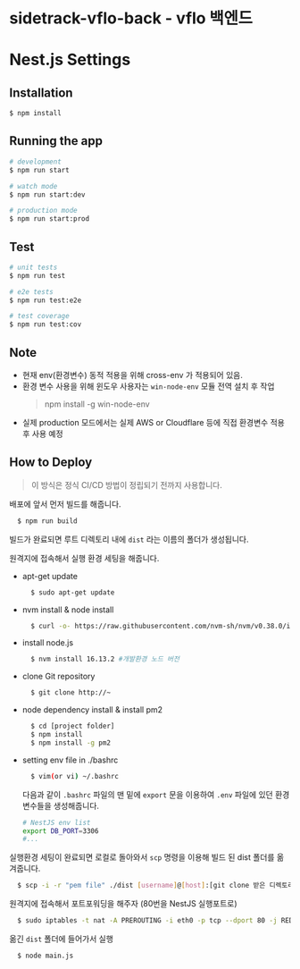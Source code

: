 # sidetrack-vflo-back - vflo 백엔드

# Nest.js Settings

## Installation

```bash
$ npm install
```

## Running the app

```bash
# development
$ npm run start

# watch mode
$ npm run start:dev

# production mode
$ npm run start:prod
```

## Test

```bash
# unit tests
$ npm run test

# e2e tests
$ npm run test:e2e

# test coverage
$ npm run test:cov
```

## Note

- 현재 env(환경변수) 동적 적용을 위해 cross-env 가 적용되어 있음.
- 환경 변수 사용을 위해 윈도우 사용자는 `win-node-env` 모듈 전역 설치 후 작업
  > npm install -g win-node-env
- 실제 production 모드에서는 실제 AWS or Cloudflare 등에 직접 환경변수 적용 후 사용 예정

## How to Deploy

> 이 방식은 정식 CI/CD 방법이 정립되기 전까지 사용합니다.

배포에 앞서 먼저 빌드를 해줍니다.

```bash
  $ npm run build
```

빌드가 완료되면 루트 디렉토리 내에 `dist` 라는 이름의 폴더가 생성됩니다.

원격지에 접속해서 실행 환경 세팅을 해줍니다.

- apt-get update
  ```bash
    $ sudo apt-get update
  ```
- nvm install & node install
  ```bash
    $ curl -o- https://raw.githubusercontent.com/nvm-sh/nvm/v0.38.0/install.sh | bash
  ```
- install node.js
  ```bash
    $ nvm install 16.13.2 #개발환경 노드 버전
  ```
- clone Git repository
  ```bash
    $ git clone http://~
  ```
- node dependency install & install pm2

  ```bash
    $ cd [project folder]
    $ npm install
    $ npm install -g pm2
  ```

- setting env file in ./bashrc
  ```bash
    $ vim(or vi) ~/.bashrc
  ```
  다음과 같이 `.bashrc` 파일의 맨 밑에 `export` 문을 이용하여 `.env` 파일에 있던 환경변수들을 생성해줍니다.
  ```bash
  # NestJS env list
  export DB_PORT=3306
  #...
  ```

실행환경 세팅이 완료되면 로컬로 돌아와서 `scp` 명령을 이용해 빌드 된 dist 폴더를 옮겨줍니다.

```bash
  $ scp -i -r "pem file" ./dist [username]@[host]:[git clone 받은 디렉토리/]
```

원격지에 접속해서 포트포워딩을 해주자 (80번을 NestJS 실행포트로)

```bash
  $ sudo iptables -t nat -A PREROUTING -i eth0 -p tcp --dport 80 -j REDIRECT --to-port 8080
```

옮긴 `dist` 폴더에 들어가서 실행

```bash
  $ node main.js
```
